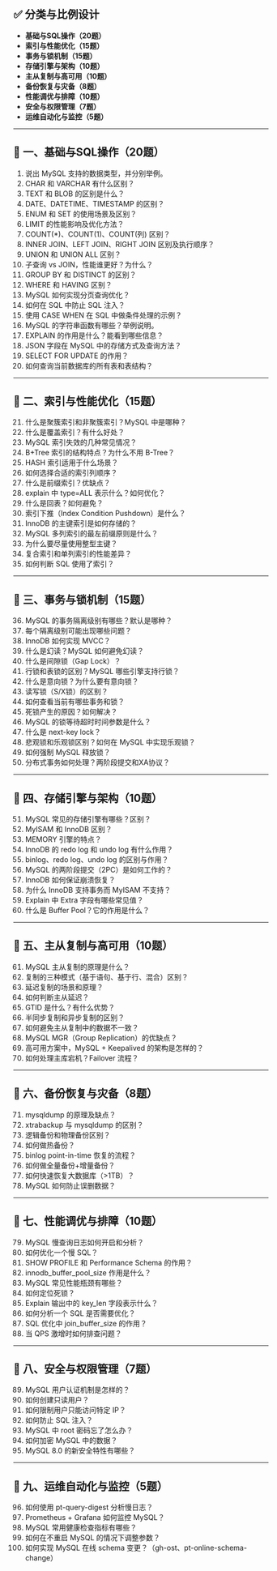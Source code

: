 

## ✅ 分类与比例设计

* **基础与SQL操作（20题）**
* **索引与性能优化（15题）**
* **事务与锁机制（15题）**
* **存储引擎与架构（10题）**
* **主从复制与高可用（10题）**
* **备份恢复与灾备（8题）**
* **性能调优与排障（10题）**
* **安全与权限管理（7题）**
* **运维自动化与监控（5题）**

---

## 🔹 一、基础与SQL操作（20题）

1. 说出 MySQL 支持的数据类型，并分别举例。
2. CHAR 和 VARCHAR 有什么区别？
3. TEXT 和 BLOB 的区别是什么？
4. DATE、DATETIME、TIMESTAMP 的区别？
5. ENUM 和 SET 的使用场景及区别？
6. LIMIT 的性能影响及优化方法？
7. COUNT(\*)、COUNT(1)、COUNT(列) 区别？
8. INNER JOIN、LEFT JOIN、RIGHT JOIN 区别及执行顺序？
9. UNION 和 UNION ALL 区别？
10. 子查询 vs JOIN，性能谁更好？为什么？
11. GROUP BY 和 DISTINCT 的区别？
12. WHERE 和 HAVING 区别？
13. MySQL 如何实现分页查询优化？
14. 如何在 SQL 中防止 SQL 注入？
15. 使用 CASE WHEN 在 SQL 中做条件处理的示例？
16. MySQL 的字符串函数有哪些？举例说明。
17. EXPLAIN 的作用是什么？能看到哪些信息？
18. JSON 字段在 MySQL 中的存储方式及查询方法？
19. SELECT FOR UPDATE 的作用？
20. 如何查询当前数据库的所有表和表结构？

---

## 🔹 二、索引与性能优化（15题）

21. 什么是聚簇索引和非聚簇索引？MySQL 中是哪种？
22. 什么是覆盖索引？有什么好处？
23. MySQL 索引失效的几种常见情况？
24. B+Tree 索引的结构特点？为什么不用 B-Tree？
25. HASH 索引适用于什么场景？
26. 如何选择合适的索引列顺序？
27. 什么是前缀索引？优缺点？
28. explain 中 type=ALL 表示什么？如何优化？
29. 什么是回表？如何避免？
30. 索引下推（Index Condition Pushdown）是什么？
31. InnoDB 的主键索引是如何存储的？
32. MySQL 多列索引的最左前缀原则是什么？
33. 为什么要尽量使用整型主键？
34. 复合索引和单列索引的性能差异？
35. 如何判断 SQL 使用了索引？

---

## 🔹 三、事务与锁机制（15题）

36. MySQL 的事务隔离级别有哪些？默认是哪种？
37. 每个隔离级别可能出现哪些问题？
38. InnoDB 如何实现 MVCC？
39. 什么是幻读？MySQL 如何避免幻读？
40. 什么是间隙锁（Gap Lock）？
41. 行锁和表锁的区别？MySQL 哪些引擎支持行锁？
42. 什么是意向锁？为什么要有意向锁？
43. 读写锁（S/X锁）的区别？
44. 如何查看当前有哪些事务和锁？
45. 死锁产生的原因？如何解决？
46. MySQL 的锁等待超时时间参数是什么？
47. 什么是 next-key lock？
48. 悲观锁和乐观锁区别？如何在 MySQL 中实现乐观锁？
49. 如何强制 MySQL 释放锁？
50. 分布式事务如何处理？两阶段提交和XA协议？

---

## 🔹 四、存储引擎与架构（10题）

51. MySQL 常见的存储引擎有哪些？区别？
52. MyISAM 和 InnoDB 区别？
53. MEMORY 引擎的特点？
54. InnoDB 的 redo log 和 undo log 有什么作用？
55. binlog、redo log、undo log 的区别与作用？
56. MySQL 的两阶段提交（2PC）是如何工作的？
57. InnoDB 如何保证崩溃恢复？
58. 为什么 InnoDB 支持事务而 MyISAM 不支持？
59. Explain 中 Extra 字段有哪些常见值？
60. 什么是 Buffer Pool？它的作用是什么？

---

## 🔹 五、主从复制与高可用（10题）

61. MySQL 主从复制的原理是什么？
62. 复制的三种模式（基于语句、基于行、混合）区别？
63. 延迟复制的场景和原理？
64. 如何判断主从延迟？
65. GTID 是什么？有什么优势？
66. 半同步复制和异步复制的区别？
67. 如何避免主从复制中的数据不一致？
68. MySQL MGR（Group Replication）的优缺点？
69. 高可用方案中，MySQL + Keepalived 的架构是怎样的？
70. 如何处理主库宕机？Failover 流程？

---

## 🔹 六、备份恢复与灾备（8题）

71. mysqldump 的原理及缺点？
72. xtrabackup 与 mysqldump 的区别？
73. 逻辑备份和物理备份区别？
74. 如何做热备份？
75. binlog point-in-time 恢复的流程？
76. 如何做全量备份+增量备份？
77. 如何快速恢复大数据库（>1TB）？
78. MySQL 如何防止误删数据？

---

## 🔹 七、性能调优与排障（10题）

79. MySQL 慢查询日志如何开启和分析？
80. 如何优化一个慢 SQL？
81. SHOW PROFILE 和 Performance Schema 的作用？
82. innodb\_buffer\_pool\_size 作用是什么？
83. MySQL 常见性能瓶颈有哪些？
84. 如何定位死锁？
85. Explain 输出中的 key\_len 字段表示什么？
86. 如何分析一个 SQL 是否需要优化？
87. SQL 优化中 join\_buffer\_size 的作用？
88. 当 QPS 激增时如何排查问题？

---

## 🔹 八、安全与权限管理（7题）

89. MySQL 用户认证机制是怎样的？
90. 如何创建只读用户？
91. 如何限制用户只能访问特定 IP？
92. 如何防止 SQL 注入？
93. MySQL 中 root 密码忘了怎么办？
94. 如何加密 MySQL 中的数据？
95. MySQL 8.0 的新安全特性有哪些？

---

## 🔹 九、运维自动化与监控（5题）

96. 如何使用 pt-query-digest 分析慢日志？
97. Prometheus + Grafana 如何监控 MySQL？
98. MySQL 常用健康检查指标有哪些？
99. 如何在不重启 MySQL 的情况下调整参数？
100. 如何实现 MySQL 在线 schema 变更？（gh-ost、pt-online-schema-change）

